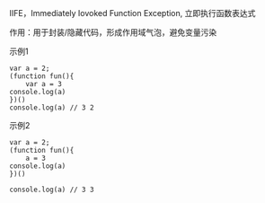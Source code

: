 IIFE，Immediately Iovoked Function Exception, 立即执行函数表达式

作用：用于封装/隐藏代码，形成作用域气泡，避免变量污染

示例1

    var a = 2;
    (function fun(){
        var a = 3
    console.log(a)
    })()
    console.log(a) // 3 2

示例2

    var a = 2;
    (function fun(){
        a = 3
    console.log(a)
    })()

    console.log(a) // 3 3



